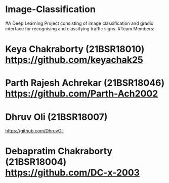 # Image-Classification
#A Deep Learning Project consisting of image classification and gradio interface for recognising and classifying traffic signs.
#Team Members: 
# Keya Chakraborty (21BSR18010) https://github.com/keyachak25
# Parth Rajesh Achrekar (21BSR18046) https://github.com/Parth-Ach2002
# Dhruv Oli (21BSR18007)           
https://github.com/DhruvOli
# Debapratim Chakraborty (21BSR18004) https://github.com/DC-x-2003
